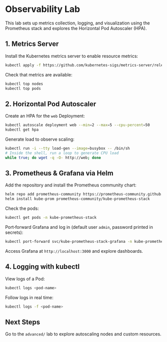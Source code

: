 # Observability Lab

This lab sets up metrics collection, logging, and visualization using the Prometheus stack and explores the Horizontal Pod Autoscaler (HPA).

## 1. Metrics Server

Install the Kubernetes metrics server to enable resource metrics:

```bash
kubectl apply -f https://github.com/kubernetes-sigs/metrics-server/releases/latest/download/components.yaml
```

Check that metrics are available:

```bash
kubectl top nodes
kubectl top pods
```

## 2. Horizontal Pod Autoscaler

Create an HPA for the `web` Deployment:

```bash
kubectl autoscale deployment web --min=2 --max=5 --cpu-percent=50
kubectl get hpa
```

Generate load to observe scaling:

```bash
kubectl run -i --tty load-gen --image=busybox -- /bin/sh
# Inside the shell, run a loop to generate CPU load
while true; do wget -q -O- http://web; done
```

## 3. Prometheus & Grafana via Helm

Add the repository and install the Prometheus community chart:

```bash
helm repo add prometheus-community https://prometheus-community.github.io/helm-charts
helm install kube-prom prometheus-community/kube-prometheus-stack
```

Check the pods:

```bash
kubectl get pods -n kube-prometheus-stack
```

Port‑forward Grafana and log in (default user `admin`, password printed in secrets):

```bash
kubectl port-forward svc/kube-prometheus-stack-grafana -n kube-prometheus-stack 3000:80
```

Access Grafana at `http://localhost:3000` and explore dashboards.

## 4. Logging with kubectl

View logs of a Pod:

```bash
kubectl logs <pod-name>
```

Follow logs in real time:

```bash
kubectl logs -f <pod-name>
```

## Next Steps

Go to the `advanced/` lab to explore autoscaling nodes and custom resources.

